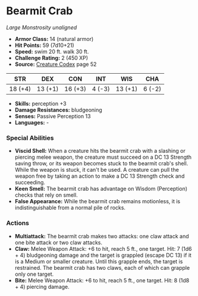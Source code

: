 # Bearmit Crab

*Large* *Monstrosity* *unaligned*

- **Armor Class:** 14 (natural armor)
- **Hit Points:** 59 (7d10+21)
- **Speed:** swim 20 ft. walk 30 ft.
- **Challenge Rating:** 2 (450 XP)
- **Source:** [Creature Codex](https://koboldpress.com/kpstore/product/creature-codex-for-5th-edition-dnd) page 52

| STR | DEX | CON | INT | WIS | CHA |
| --- | --- | --- | --- | --- | --- |
| 18 (+4) | 13 (+1) | 16 (+3) | 4 (-3) | 13 (+1) | 6 (-2) |

- **Skills:** perception +3
- **Damage Resistances:** bludgeoning
- **Senses:** Passive Perception 13
- **Languages:** -

### Special Abilities

- **Viscid Shell:** When a creature hits the bearmit crab with a slashing or piercing melee weapon, the creature must succeed on a DC 13 Strength saving throw, or its weapon becomes stuck to the bearmit crab's shell. While the weapon is stuck, it can't be used. A creature can pull the weapon free by taking an action to make a DC 13 Strength check and succeeding.
- **Keen Smell:** The bearmit crab has advantage on Wisdom (Perception) checks that rely on smell.
- **False Appearance:** While the bearmit crab remains motionless, it is indistinguishable from a normal pile of rocks.

### Actions

- **Multiattack:** The bearmit crab makes two attacks: one claw attack and one bite attack or two claw attacks.
- **Claw:** Melee Weapon Attack: +6 to hit, reach 5 ft., one target. Hit: 7 (1d6 + 4) bludgeoning damage and the target is grappled (escape DC 13) if it is a Medium or smaller creature. Until this grapple ends, the target is restrained. The bearmit crab has two claws, each of which can grapple only one target.
- **Bite:** Melee Weapon Attack: +6 to hit, reach 5 ft., one target. Hit: 8 (1d8 + 4) piercing damage.


